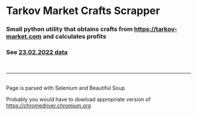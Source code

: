 # Tarkov Market Crafts Scrapper
 
### Small python utility that obtains crafts from https://tarkov-market.com and calculates profits

### See  [23.02.2022 data](parser.ipynb)
<br>
<hr>
<br>
 Page is parsed with Selenium and Beautiful Soup

 Probably you would have to dowload appropriate version of https://chromedriver.chromium.org

